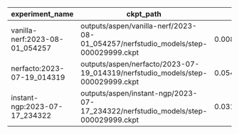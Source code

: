 | experiment_name                | ckpt_path                                                                          | fps                  | fps_std               | lpips              | lpips_std            | psnr               | psnr_std           | ssim               | ssim_std             | coarse_psnr       | coarse_psnr_std    | fine_lpips         | fine_lpips_std       | fine_psnr          | fine_psnr_std      | fine_ssim           | fine_ssim_std       | num_rays_per_sec | num_rays_per_sec_std |
| ------------------------------ | ---------------------------------------------------------------------------------- | -------------------- | --------------------- | ------------------ | -------------------- | ------------------ | ------------------ | ------------------ | -------------------- | ----------------- | ------------------ | ------------------ | -------------------- | ------------------ | ------------------ | ------------------- | ------------------- | ---------------- | -------------------- |
| vanilla-nerf:2023-08-01_054257 | outputs/aspen/vanilla-nerf/2023-08-01_054257/nerfstudio_models/step-000029999.ckpt | 0.008389933034777641 | 7.107324927346781e-05 |                    |                      | 11.828986167907715 | 0.4060294032096863 |                    |                      | 11.73621654510498 | 0.5112645626068115 | 1.2473077774047852 | 0.020126046612858772 | 11.828986167907715 | 0.4060294032096863 | 0.14530624449253082 | 0.03855401277542114 | 12618.458984375  | 106.89432525634766   |
| nerfacto:2023-07-19_014319     | outputs/aspen/nerfacto/2023-07-19_014319/nerfstudio_models/step-000029999.ckpt     | 0.05487530305981636  | 0.0011473268968984485 | 0.6724122762680054 | 0.051088280975818634 | 16.786537170410156 | 0.8671984672546387 | 0.3198392391204834 | 0.059271108359098434 |                   |                    |                    |                      |                    |                    |                     |                     | 82532.4609375    | 1725.580078125       |
| instant-ngp:2023-07-17_234322  | outputs/aspen/instant-ngp/2023-07-17_234322/nerfstudio_models/step-000029999.ckpt  | 0.031600646674633026 | 0.0035586520098149776 | 0.6745649576187134 | 0.04859650880098343  | 16.565099716186523 | 0.733397901058197  | 0.3078721761703491 | 0.04645385220646858  |                   |                    |                    |                      |                    |                    |                     |                     | 47527.37109375   | 5352.21240234375     |